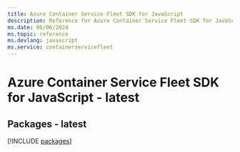 ```yaml
---
title: Azure Container Service Fleet SDK for JavaScript
description: Reference for Azure Container Service Fleet SDK for JavaScript
ms.date: 06/06/2024
ms.topic: reference
ms.devlang: javascript
ms.service: containerservicefleet
---
```

# Azure Container Service Fleet SDK for JavaScript - latest
## Packages - latest
[!INCLUDE [packages](container-service-fleet-index.md)]